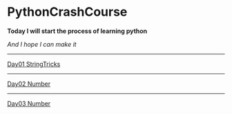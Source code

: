 # PythonCrashCourse

**Today I will start the process of learning python**

*And I hope I can make it*
****


[Day01 StringTricks](https://github.com/Liberhome/PythonCrashCourse/blob/master/string%20tricks.md)

****
[Day02 Number](https://github.com/Liberhome/PythonCrashCourse/blob/master/Number)

****
[Day03 Number](https://github.com/Liberhome/PythonCrashCourse/blob/master/List.md)
